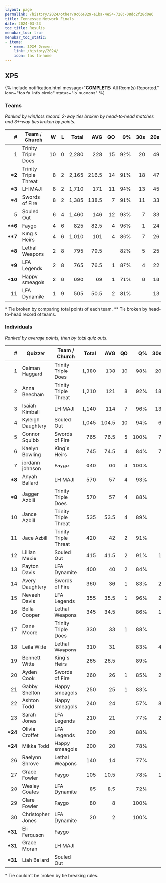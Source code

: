 ```yaml
---
layout: page
permalink: /history/2024/other/9c66a829-e1ba-4e54-7286-08dc2f28d0e6
title: Tennessee Network Finals
date: 2024-03-23
toc_title: Results
menubar_toc: true
menubar_toc_static:
- items:
  - name: 2024 Season
    link: /history/2024/
    icon: fas fa-home
---
```



## XP5

{% include notification.html
   message="<b>COMPLETE:</b> All Room(s) Reported."
   icon="fas fa-info-circle"
   status="is-success" %}


### Teams

*Ranked by win/loss record. 2-way ties broken by head-to-head matches and 3+-way ties broken by points.*

| # | Team / Church | W | L | Total | AVG | QO | Q% | 30s | 20s | 10s |
|--:|---|--:|--:|--:|--:|--:|--:|--:|--:|--:|
| 1 | Trinity Triple Does | 10 | 0 | 2,280 | 228 | 15 | 92% | 20 | 49 | 48 |
| **\*2** | Trinity Triple Threat | 8 | 2 | 2,165 | 216.5 | 14 | 91% | 18 | 47 | 51 |
| **\*3** | LH MAJI | 8 | 2 | 1,710 | 171 | 11 | 94% | 13 | 45 | 26 |
| **\*4** | Swords of Fire | 8 | 2 | 1,385 | 138.5 | 7 | 91% | 11 | 33 | 35 |
| 5 | Souled Out | 6 | 4 | 1,460 | 146 | 12 | 93% | 7 | 33 | 41 |
| **\*\*6** | Faygo | 4 | 6 | 825 | 82.5 | 4 | 96% | 1 | 24 | 26 |
| **\*\*7** | King`s Heirs | 4 | 6 | 1,010 | 101 | 4 | 86% | 7 | 26 | 32 |
| **\*8** | Lethal Weapons | 2 | 8 | 795 | 79.5 |  | 82% | 5 | 25 | 26 |
| **\*9** | LFA Legends | 2 | 8 | 765 | 76.5 | 1 | 87% | 4 | 22 | 27 |
| **\*10** | Happy smeagols | 2 | 8 | 690 | 69 | 1 | 71% | 8 | 18 | 29 |
| 11 | LFA Dynamite | 1 | 9 | 505 | 50.5 | 2 | 81% |  | 13 | 29 |
\* Tie broken by comparing total points of each team.
\*\* Tie broken by head-to-head record of teams.

### Individuals

*Ranked by average points, then by total quiz outs.*

| # | Quizzer | Team / Church | Total | AVG | QO | Q% | 30s | 20s | 10s |
|--:|---|---|--:|--:|--:|--:|--:|--:|--:|
| 1 | Caiman Haggard | Trinity Triple Does | 1,380 | 138 | 10 | 98% | 20 | 29 | 1 |
| 2 | Anna Beecham | Trinity Triple Threat | 1,210 | 121 | 8 | 92% | 18 | 27 | 1 |
| 3 | Isaiah Kimball | LH MAJI | 1,140 | 114 | 7 | 96% | 13 | 30 | 3 |
| 4 | Kyleigh Daughtery | Souled Out | 1,045 | 104.5 | 10 | 94% | 6 | 25 | 19 |
| 5 | Connor Squibb | Swords of Fire | 765 | 76.5 | 5 | 100% | 7 | 15 | 16 |
| 6 | Kaelyn Bowling | King`s Heirs | 745 | 74.5 | 4 | 84% | 7 | 21 | 13 |
| 7 | jordann johnson | Faygo | 640 | 64 | 4 | 100% |  | 20 | 16 |
| **\*8** | Anyah Ballard | LH MAJI | 570 | 57 | 4 | 93% |  | 15 | 23 |
| **\*8** | Jagger Azbill | Trinity Triple Does | 570 | 57 | 4 | 88% |  | 16 | 21 |
| 10 | Jance Azbill | Trinity Triple Threat | 535 | 53.5 | 4 | 89% |  | 9 | 31 |
| 11 | Jace Azbill | Trinity Triple Threat | 420 | 42 | 2 | 91% |  | 11 | 19 |
| 12 | Lillian Maxie | Souled Out | 415 | 41.5 | 2 | 91% | 1 | 8 | 22 |
| 13 | Payton Davis | LFA Dynamite | 400 | 40 | 2 | 84% |  | 13 | 14 |
| 14 | Avery Daughtery | Swords of Fire | 360 | 36 | 1 | 83% | 2 | 11 | 11 |
| 15 | Nevaeh Davis | LFA Legends | 355 | 35.5 | 1 | 96% | 2 | 9 | 11 |
| 16 | Bella Cooper | Lethal Weapons | 345 | 34.5 |  | 86% | 1 | 17 | 1 |
| 17 | Dane Moore | Trinity Triple Does | 330 | 33 | 1 | 88% |  | 4 | 26 |
| 18 | Leila Witte | Lethal Weapons | 310 | 31 |  | 83% | 4 | 8 | 8 |
| 19 | Bennett Witte | King`s Heirs | 265 | 26.5 |  | 89% |  | 5 | 19 |
| 20 | Ayden Cook | Swords of Fire | 260 | 26 | 1 | 85% | 2 | 7 | 8 |
| 21 | Gabby Shelton | Happy smeagols | 250 | 25 | 1 | 83% |  | 4 | 20 |
| 22 | Ashton Todd | Happy smeagols | 240 | 24 |  | 57% | 8 | 4 | 5 |
| 23 | Sarah Jones | LFA Legends | 210 | 21 |  | 77% | 2 | 5 | 10 |
| **\*24** | Olivia Croffet | LFA Legends | 200 | 20 |  | 88% |  | 8 | 6 |
| **\*24** | Mikka Todd | Happy smeagols | 200 | 20 |  | 78% |  | 10 | 4 |
| 26 | Raelynn Shrove | Lethal Weapons | 140 | 14 |  | 77% |  |  | 17 |
| 27 | Grace Fowler | Faygo | 105 | 10.5 |  | 78% | 1 | 4 | 2 |
| 28 | Wesley Coates | LFA Dynamite | 85 | 8.5 |  | 72% |  |  | 13 |
| 29 | Clare Fowler | Faygo | 80 | 8 |  | 100% |  |  | 8 |
| 30 | Christopher Jones | LFA Dynamite | 20 | 2 |  | 100% |  |  | 2 |
| **\*31** | Eli Ferguson | Faygo |  |  |  |  |  |  |  |
| **\*31** | Grace Moran | LH MAJI |  |  |  |  |  |  |  |
| **\*31** | Liah Ballard | Souled Out |  |  |  |  |  |  |  |
\* Tie couldn't be broken by tie breaking rules.

